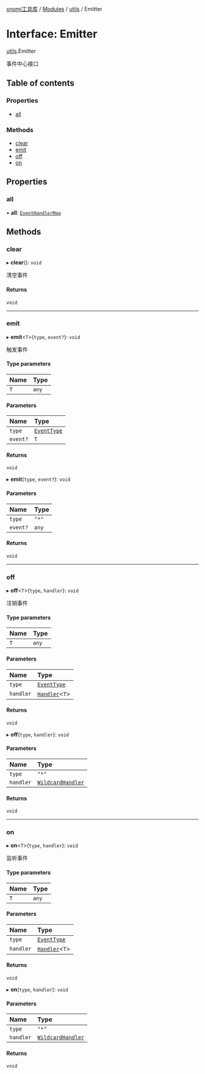 [xnomi工具库](../README.md) / [Modules](../modules.md) / [utils](../modules/utils.md) / Emitter

# Interface: Emitter

[utils](../modules/utils.md).Emitter

事件中心接口

## Table of contents

### Properties

- [all](utils.Emitter.md#all)

### Methods

- [clear](utils.Emitter.md#clear)
- [emit](utils.Emitter.md#emit)
- [off](utils.Emitter.md#off)
- [on](utils.Emitter.md#on)

## Properties

### all

• **all**: [`EventHandlerMap`](../modules/utils.md#eventhandlermap)

## Methods

### clear

▸ **clear**(): `void`

清空事件

#### Returns

`void`

___

### emit

▸ **emit**<`T`\>(`type`, `event?`): `void`

触发事件

#### Type parameters

| Name | Type |
| :------ | :------ |
| `T` | `any` |

#### Parameters

| Name | Type |
| :------ | :------ |
| `type` | [`EventType`](../modules/utils.md#eventtype) |
| `event?` | `T` |

#### Returns

`void`

▸ **emit**(`type`, `event?`): `void`

#### Parameters

| Name | Type |
| :------ | :------ |
| `type` | ``"*"`` |
| `event?` | `any` |

#### Returns

`void`

___

### off

▸ **off**<`T`\>(`type`, `handler`): `void`

注销事件

#### Type parameters

| Name | Type |
| :------ | :------ |
| `T` | `any` |

#### Parameters

| Name | Type |
| :------ | :------ |
| `type` | [`EventType`](../modules/utils.md#eventtype) |
| `handler` | [`Handler`](../modules/utils.md#handler)<`T`\> |

#### Returns

`void`

▸ **off**(`type`, `handler`): `void`

#### Parameters

| Name | Type |
| :------ | :------ |
| `type` | ``"*"`` |
| `handler` | [`WildcardHandler`](../modules/utils.md#wildcardhandler) |

#### Returns

`void`

___

### on

▸ **on**<`T`\>(`type`, `handler`): `void`

监听事件

#### Type parameters

| Name | Type |
| :------ | :------ |
| `T` | `any` |

#### Parameters

| Name | Type |
| :------ | :------ |
| `type` | [`EventType`](../modules/utils.md#eventtype) |
| `handler` | [`Handler`](../modules/utils.md#handler)<`T`\> |

#### Returns

`void`

▸ **on**(`type`, `handler`): `void`

#### Parameters

| Name | Type |
| :------ | :------ |
| `type` | ``"*"`` |
| `handler` | [`WildcardHandler`](../modules/utils.md#wildcardhandler) |

#### Returns

`void`
